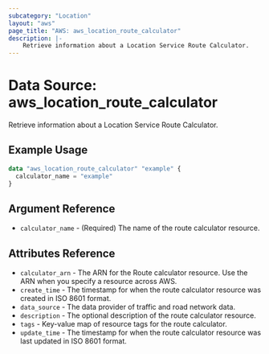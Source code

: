```yaml
---
subcategory: "Location"
layout: "aws"
page_title: "AWS: aws_location_route_calculator"
description: |-
    Retrieve information about a Location Service Route Calculator.
---
```


# Data Source: aws_location_route_calculator

Retrieve information about a Location Service Route Calculator.

## Example Usage

```terraform
data "aws_location_route_calculator" "example" {
  calculator_name = "example"
}
```

## Argument Reference

* `calculator_name` - (Required) The name of the route calculator resource.

## Attributes Reference

* `calculator_arn` - The ARN for the Route calculator resource. Use the ARN when you specify a resource across AWS.
* `create_time` - The timestamp for when the route calculator resource was created in ISO 8601 format.
* `data_source` - The data provider of traffic and road network data.
* `description` - The optional description of the route calculator resource.
* `tags` - Key-value map of resource tags for the route calculator.
* `update_time` - The timestamp for when the route calculator resource was last updated in ISO 8601 format.
